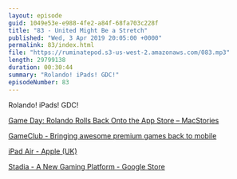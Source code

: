 ```yaml
---
layout: episode
guid: 1049e53e-e988-4fe2-a84f-68fa703c228f
title: "83 - United Might Be a Stretch"
published: "Wed, 3 Apr 2019 20:05:00 +0000"
permalink: 83/index.html
file: "https://ruminatepod.s3-us-west-2.amazonaws.com/083.mp3"
length: 29799138
duration: 00:30:44
summary: "Rolando! iPads! GDC!"
episodeNumber: 83
---
```


Rolando! iPads! GDC!

[Game Day: Rolando Rolls Back Onto the App Store – MacStories](https://www.macstories.net/reviews/game-day-rolando-rolls-back-onto-the-app-store/)

[GameClub - Bringing awesome premium games back to mobile](https://gameclub.io/)

[iPad Air - Apple (UK)](https://www.apple.com/uk/ipad-air/)

[Stadia - A New Gaming Platform - Google Store](https://store.google.com/magazine/stadia)
